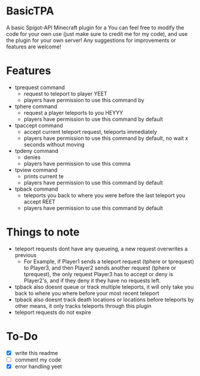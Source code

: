 # BasicTPA
A basic Spigot-API Minecraft plugin for a
You can feel free to modify the code for your own use (just make sure to credit me for my code), and use the plugin for your own server!
Any suggestions for improvements or features are welcome!
# Features
- tprequest command
  - request to teleport to player YEET
  - players have permission to use this command by
- tphere command
  - request a player teleports to you HEYYY
  - players have permission to use this command by default
- tpaccept command
  - accept current teleport request, teleports immediately
  - players have permission to use this command by default, no wait x seconds without moving
- tpdeny command
  - denies
  - players have permission to use this comma
- tpview command
  - prints current te
  - players have permission to use this command by default
- tpback command
  - teleports you back to where you were before the last teleport you accept REET
  - players have permission to use this command by default
# Things to note
- teleport requests dont have any queueing, a new request overwrites a previous
  - For Example, if Player1 sends a teleport request (tphere or tprequest) to Player3, and then Player2 sends another request (tphere or tprequest), the only request Player3 has to accept or deny is Player2's, and if they deny it they have no requests left.
- tpback also doesnt queue or track multiple teleports, it will only take you back to where you where before your most recent teleport
- tpback also doesnt track death locations or locations before teleports by other means, it only tracks teleports through this plugin
- teleport requests do not expire
# To-Do
- [x] write this readme
- [ ] comment my code
- [x] error handling
yeet
